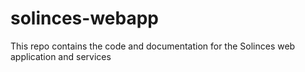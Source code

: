 # solinces-webapp
This repo contains the code and documentation for the Solinces web application and services
